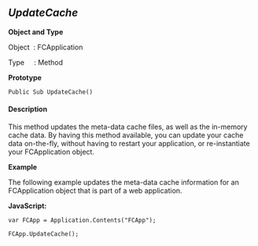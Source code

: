 _UpdateCache_
-------------

**Object and Type**

Object  : FCApplication

Type     : Method

**Prototype**

```
Public Sub UpdateCache()
```

#### Description

This method updates the meta-data cache files, as well as the in-memory cache data. By having this method available, you can update your cache data on-the-fly, without having to restart your application, or re-instantiate your FCApplication object.

**Example**

The following example updates the meta-data cache information for an FCApplication object that is part of a web application.

**JavaScript:**
```
var FCApp = Application.Contents("FCApp");

FCApp.UpdateCache();
```